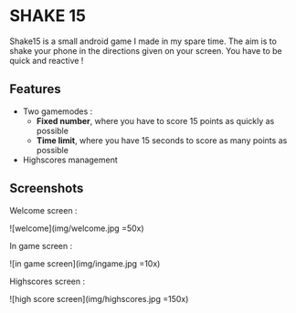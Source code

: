# SHAKE 15

Shake15 is a small android game I made in my spare time. The aim is to shake your phone in the directions given on your screen. You have to be quick and reactive !

## Features

- Two gamemodes :
  - **Fixed number**, where you have to score 15 points as quickly as possible
  - **Time limit**, where you have 15 seconds to score as many points as possible
- Highscores management

## Screenshots

Welcome screen :  

![welcome](img/welcome.jpg =50x)

In game screen :  

![in game screen](img/ingame.jpg =10x)  

Highscores screen :  

![high score screen](img/highscores.jpg =150x)  
